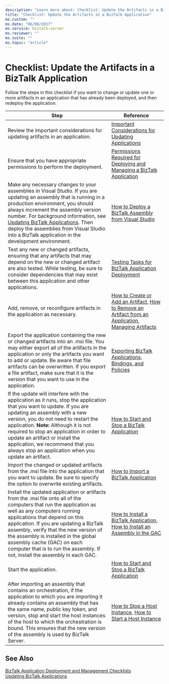 ```yaml
---
description: "Learn more about: Checklist: Update the Artifacts in a BizTalk Application"
title: "Checklist: Update the Artifacts in a BizTalk Application"
ms.custom: ""
ms.date: "06/08/2017"
ms.service: biztalk-server
ms.reviewer: ""
ms.suite: ""
ms.topic: "article"
---
```

# Checklist: Update the Artifacts in a BizTalk Application
Follow the steps in this checklist if you want to change or update one or more artifacts in an application that has already been deployed, and then redeploy the application.  
  
|Step|Reference|  
|----------|---------------|  
|Review the important considerations for updating artifacts in an application.|[Important Considerations for Updating Applications](../core/important-considerations-for-updating-applications.md)|  
|Ensure that you have appropriate permissions to perform the deployment.|[Permissions Required for Deploying and Managing a BizTalk Application](../core/permissions-required-for-deploying-and-managing-a-biztalk-application.md)|  
|Make any necessary changes to your assemblies in Visual Studio. If you are updating an assembly that is running in a production environment, you should always increment the assembly version number. For background information, see [Updating BizTalk Applications](../core/updating-biztalk-applications.md). Then deploy the assemblies from Visual Studio into a BizTalk application in the development environment.|[How to Deploy a BizTalk Assembly from Visual Studio](../core/how-to-deploy-a-biztalk-assembly-from-visual-studio.md)|  
|Test any new or changed artifacts, ensuring that any artifacts that may depend on the new or changed artifact are also tested. While testing, be sure to consider dependencies that may exist between this application and other applications.|[Testing Tasks for BizTalk Application Deployment](../core/testing-tasks-for-biztalk-application-deployment.md)|  
|Add, remove, or reconfigure artifacts in the application as necessary.|[How to Create or Add an Artifact](../core/how-to-create-or-add-an-artifact.md), [How to Remove an Artifact from an Application](../core/how-to-remove-an-artifact-from-an-application.md), [Managing Artifacts](../core/managing-artifacts.md)|  
|Export the application containing the new or changed artifacts into an .msi file. You may either export all of the artifacts in the application or only the artifacts you want to add or update. Be aware that file artifacts can be overwritten. If you export a file artifact, make sure that it is the version that you want to use in the application.|[Exporting BizTalk Applications, Bindings, and Policies](../core/exporting-biztalk-applications-bindings-and-policies.md)|  
|If the update will interfere with the application as it runs, stop the application that you want to update. If you are updating an assembly with a new version, you do not need to restart the application. **Note:**  Although it is not required to stop an application in order to update an artifact or install the application, we recommend that you always stop an application when you update an artifact.|[How to Start and Stop a BizTalk Application](../core/how-to-start-and-stop-a-biztalk-application.md)|  
|Import the changed or updated artifacts from the .msi file into the application that you want to update. Be sure to specify the option to overwrite existing artifacts.|[How to Import a BizTalk Application](../core/how-to-import-a-biztalk-application.md)|  
|Install the updated application or artifacts from the .msi file onto all of the computers that run the application as well as any computers running applications that depend on this application. If you are updating a BizTalk assembly, verify that the new version of the assembly is installed in the global assembly cache (GAC) on each computer that is to run the assembly. If not, install the assembly in each GAC.|[How to Install a BizTalk Application](../core/how-to-install-a-biztalk-application.md), [How to Install an Assembly in the GAC](../core/how-to-install-an-assembly-in-the-gac.md)|  
|Start the application.|[How to Start and Stop a BizTalk Application](../core/how-to-start-and-stop-a-biztalk-application.md)|  
|After importing an assembly that contains an orchestration, if the application to which you are importing it already contains an assembly that has the same name, public key token, and version, stop and start the host instances of the host to which the orchestration is bound. This ensures that the new version of the assembly is used by BizTalk Server.|[How to Stop a Host Instance](../core/how-to-stop-a-host-instance.md), [How to Start a Host Instance](../core/how-to-start-a-host-instance.md)|  
  
## See Also  
 [BizTalk Application Deployment and Management Checklists](../core/biztalk-application-deployment-and-management-checklists.md)   
 [Updating BizTalk Applications](../core/updating-biztalk-applications.md)
